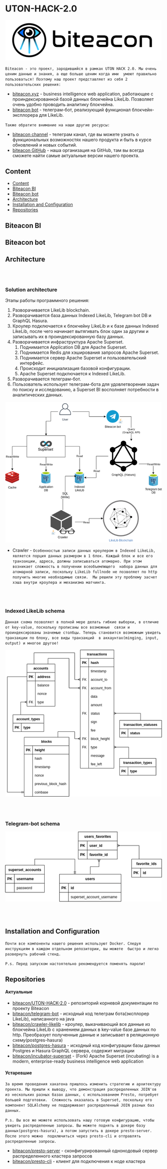 # UTON-HACK-2.0

![logo](./resources/logo.png)

`Biteacon - это проект, зародившийся в рамках UTON HACK 2.0. Мы очень ценим данные и знания, а еще больше ценим когда ими 
 умеют правильно пользоваться! Поэтому наш проект представляет из себя 2 пользовательских решения:`
* [biteacon.xyz](http://biteacon.xyz) - business intelligence web application, работающее с проиндексированной базой данных
блокчейна LikeLib. Позволяет очень удобно проводить аналитику блокчейна.
* [biteacon bot](https://t.me/biteacon_bot) - телеграм-бот, реализующий функционал блокчейн-эксплорера для LikeLib.

`Также обратите внимание на наши другие ресурсы:`
* [biteacon channel](https://t.me/biteacon) - телеграм канал, где вы можете узнать о функциональных возможностях нашего продукта
и быть в курсе обновлений и новых событий.
* [biteacon GitHub](https://github.com/biteacon) - наша организация на GitHub, там вы всегда сможете найти самые актуальные
версии нашего проекта.

## Content
* [Content](#Content)
* [Biteacon BI](#Biteacon-BI)
* [Biteacon bot](#Biteacon-bot)
* [Architecture](#Architecture)
* [Installation and Configuration](#Installation-and-Configuration)
* [Repositories](#Repositories)

## Biteacon BI

## Biteacon bot

## Architecture
<br></br>
### Solution architecture

Этапы работы программного решения:

1) Разворачивается LikeLib blockchain.
2) Разворачивается база данных Indexed LikeLib, Telegram bot DB и GraphQL Hasura.
3) Кроулер подключается к блокчейну LikeLib и к базе данных Indexed LikeLib, после чего начинает вытягивать блок один за другим и записывать 
их в проиндексированную базу данных.
4) Разворачивается инфраструктура Apache Superset.
    1) Поднимается Application DB для Apache Superset.
    2) Поднимается Redis для хэширования запросов Apache Superset.
    3) Поднимается сервер Apache Superset и пользовательский интерфейс.
    4) Происходит инициализация базовой конфигурации.
    5) Apache Superset подключается к Indexed LikeLib.
5) Разворачивается телеграм-бот.
6) Пользователь использует телеграм-бота для удовлетворения задач по поиску и исследованию, а Superset BI восполняет
потребности в аналитических данных. 


![architecture](./resources/Architectures-Biteacon.png)
* Crawler - `Особенностью записи данных кроулером в Indexed LikeLib, является порция данных размером в 1 блок. Каждый блок
 и все его транзакции, адреса, должны записываться атомарно. При этом возникает сложность в получении всеобъемлющего 
 набора данных для атомарной записи, поскольку LikeLib fullnode не позволяет по http получить многие необходимые связи. 
 Мы решили эту проблему засчет хэша внутри кроулера и механизма матчинга.`
<br></br><br></br>
### Indexed LikeLib schema

`Данная схема позволяет в полной мере делать гибкие выборки, в отличие от key-value, поскольку прописаны все возможные 
связи и проиндексированы значемые столбцы. Теперь становится возможным увидеть транзакции по блоку, все виды транзакций 
в аккаунтах(minging, input, output) и многое другое!`

![likelib](./resources/Architectures-Indexed-LikeLib.png)
<br></br><br></br>
### Telegram-bot schema
![bot](./resources/Architectures-Telegram-bot-DB.png)
<br></br><br></br>
## Installation and Configuration
`Почти все компоненты нашего решения используют Docker. Следуя инструкциям в каждом отдельном репозитории, вы можете 
быстро и легко развернуть рабочий стенд.`

`P.s. Перед запуском настоятельно рекомендуется поменять пароли!`
## Repositories
#### Актуальные
* [biteacon/UTON-HACK-2.0](https://github.com/biteacon/UTON-HACK-2.0) - репозиторий корневой документации по проекту Biteacon
* [biteacon/telegram-bot](https://github.com/biteacon/telegram-bot) - исходный код телеграм бота(эксплорер LikeLib), написанного на java
* [biteacon/crawler-likelib](https://github.com/biteacon/crawler-likelib) - кроулер, выкачивающий все данные из блокчейна LikeLib 
с хранением данных в key-value базе данных по http. Преобразует полученные данные и записывает в реляционную схему(postgres-hasura)
* [biteacon/postgres-hasura](https://github.com/biteacon/postgres-hasura) - исходный код конфигурации базы данных Postgres и 
Hasura GraphQL сервера, содержит миграции
* [biteacon/incubator-superset](https://github.com/biteacon/incubator-superset) - (Fork) Apache Superset (incubating) is a 
modern, enterprise-ready business intelligence web application
#### Устаревшие
`За время проведения хакатона пришлось изменить стратегию и архитектуру проекта. Мы пришли к выводу, что демонстрация
распределенных JOIN'ов из нескольких разных базах данных, с использованием Presto, потребует большей подготовки. 
Сложность оказалась в Superset, поскольку его компонент SQLAlchemy не поддерживает распределенный JOIN разных баз данных.`

`P.s. Вы все же можете использовать нашу готовую конфигурацию, чтобы увидеть распределенные запросы. Вы можете поднять
 в докере базу данных(postgres-hasura), а потом запустить в докере presto-server. После этого можно 
 подключиться через presto-cli и отправлять распределенные запросы.`
* [biteacon/presto-server](https://github.com/biteacon/presto-server) - сконфигурированный однонодовый сервер распределенного 
кластера запросов
* [biteacon/presto-cli](https://github.com/biteacon/presto-cli) - клиент для подключения к ноде кластера